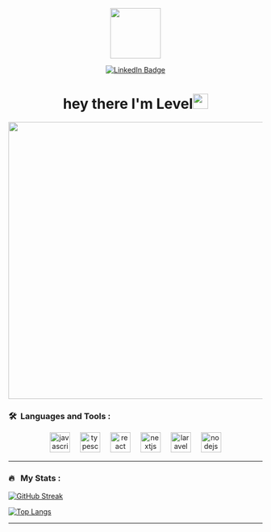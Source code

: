 <p align="center"><img src="https://media.giphy.com/media/M9gbBd9nbDrOTu1Mqx/giphy.gif" width="100"/></p>
<p align="center">
<a href="https://www.linkedin.com/mwlite/in/level-brams-366894225"><img src="https://img.shields.io/badge/LinkedIn-blue?style=for-the-badge&logo=linkedin&logoColor=white" alt="LinkedIn Badge"></a>
</p>

<h1 align="center">hey there I'm Level<img src="https://media.giphy.com/media/hvRJCLFzcasrR4ia7z/giphy.gif" width="30"></h1>

<div align="center">
  <img height="550" src="https://media.giphy.com/media/TiRfN8fgoaJlGI9pbn/giphy.gif?cid=790b7611vjkcasgg4js944n6tsl78164o6rcg3afuj9y4pej&ep=v1_gifs_search&rid=giphy.gif&ct=g"  />
</div>




### 🛠 &nbsp;Languages and Tools :

<div align="center">
  <img src="https://cdn.jsdelivr.net/gh/devicons/devicon/icons/javascript/javascript-original.svg" height="40" alt="javascript logo"  />
  <img width="12" />
  <img src="https://cdn.jsdelivr.net/gh/devicons/devicon/icons/typescript/typescript-original.svg" height="40" alt="typescript logo"  />
  <img width="12" />
  <img src="https://cdn.jsdelivr.net/gh/devicons/devicon/icons/react/react-original.svg" height="40" alt="react logo"  />
  <img width="12" />
  <img src="https://cdn.jsdelivr.net/gh/devicons/devicon/icons/nextjs/nextjs-original.svg" height="40" alt="nextjs logo"  />
  <img width="12" />
  <img src="https://cdn.jsdelivr.net/gh/devicons/devicon/icons/laravel/laravel-original.svg" height="40" alt="laravel logo"  />
  <img width="12" />
  <img src="https://cdn.jsdelivr.net/gh/devicons/devicon/icons/nodejs/nodejs-original.svg" height="40" alt="nodejs logo"  />
</div>

---

### 🔥 &nbsp; My Stats :
[![GitHub Streak](http://github-readme-streak-stats.herokuapp.com?user=Level237&theme=dark&background=000000)](https://git.io/streak-stats)

[![Top Langs](https://github-readme-stats.vercel.app/api/top-langs/?username=Level237&layout=compact&theme=vision-friendly-dark)](https://github.com/anuraghazra/github-readme-stats)

---


